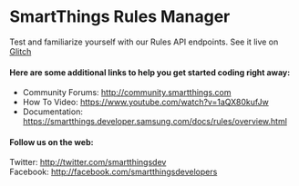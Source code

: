 # SmartThings Rules Manager

Test and familiarize yourself with our Rules API endpoints. See it live on <a href="https://glitch.com/edit/#!/smartthings-rules-manager">Glitch</a>

#### Here are some additional links to help you get started coding right away:
- Community Forums: <a href="http://community.smartthings.com">http://community.smartthings.com</a>
- How To Video: <a href="https://www.youtube.com/watch?v=1aQX80kufJw">https://www.youtube.com/watch?v=1aQX80kufJw</a>
- Documentation: <a href="https://smartthings.developer.samsung.com/docs/rules/overview.html">https://smartthings.developer.samsung.com/docs/rules/overview.html</a>

#### Follow us on the web:

Twitter: <a href="http://twitter.com/smartthingsdev">http://twitter.com/smartthingsdev</a> <br/>
Facebook: <a href="http://facebook.com/smartthingsdevelopers">http://facebook.com/smartthingsdevelopers</a>
